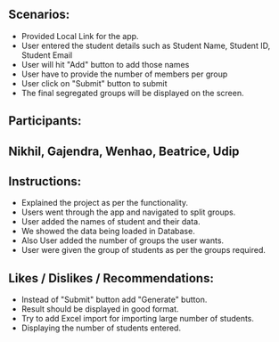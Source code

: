 ## Scenarios:

- Provided Local Link for the app.
- User entered the student details such as Student Name, Student ID, Student Email
- User will hit "Add" button to add those names
- User have to provide the number of members per group
- User click on "Submit" button to submit
- The final segregated groups will be displayed on the screen.


## Participants:

## Nikhil, Gajendra, Wenhao, Beatrice, Udip


## Instructions:

- Explained the project as per the functionality.
- Users went through the app and navigated to split groups.
- User added the names of student and their data.
- We showed the data being loaded in Database.
- Also User added the number of groups the user wants.
- User were given the group of students as per the groups required.


## Likes / Dislikes / Recommendations: 

- Instead of "Submit" button add "Generate" button.
- Result should be displayed in good format.
- Try to add Excel import for importing large number of students.
- Displaying the number of students entered.
